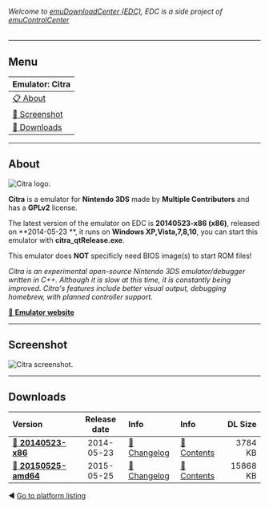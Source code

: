 ###### Welcome to [emuDownloadCenter (EDC)](https://github.com/PhoenixInteractiveNL/emuDownloadCenter/wiki/), EDC is a side project of [emuControlCenter](https://github.com/PhoenixInteractiveNL/emuControlCenter/wiki/)
***
## Menu
| **Emulator: Citra** |
|:---------|
| [:clipboard: About](#about) |
| [:sunrise: Screenshot](#screenshot) |
| [:floppy_disk: Downloads](#downloads) |
***
## About
![](https://github.com/PhoenixInteractiveNL/emuDownloadCenter/wiki/images_emulator/citra_logo_200.jpg "Citra logo.")

**Citra** is a emulator for **Nintendo 3DS** made by **Multiple Contributors** and has a **GPLv2** license.

The latest version of the emulator on EDC is **20140523-x86 (x86)**, released on **2014-05-23 **, it runs on **Windows XP,Vista,7,8,10**, you can start this emulator with **citra_qtRelease.exe**.

This emulator does **NOT** specificly need BIOS image(s) to start ROM files!

_Citra is an experimental open-source Nintendo 3DS emulator/debugger written in C++. Although it is slow at this time, it is constantly being improved. Citra's features include better visual output, debugging homebrew, with planned controller support._

[:link: **Emulator website**](https://citra-emu.org/)
***
## Screenshot
![](https://raw.githubusercontent.com/PhoenixInteractiveNL/emuDownloadCenter/master/hooks/citra/screen.jpg "Citra screenshot.")
***
## Downloads
| Version  | Release date  | Info       | Info       | DL Size    |
|:---------|:-------------:|:-----------|:-----------|-----------:|
| [:floppy_disk: **20140523-x86**](https://github.com/PhoenixInteractiveNL/edc-repo0001/raw/master/citra/20140523-x86.7z) | 2014-05-23 | [:page_facing_up: Changelog](https://github.com/PhoenixInteractiveNL/edc-repo0001/blob/master/citra/20140523-x86_changelog.txt) | [:mag_right: Contents](https://github.com/PhoenixInteractiveNL/edc-repo0001/blob/master/citra/20140523-x86_contents.txt) | 3784 KB |
| [:floppy_disk: **20150525-amd64**](https://github.com/PhoenixInteractiveNL/edc-repo0001/raw/master/citra/20150525-amd64.7z) | 2015-05-25 | [:page_facing_up: Changelog](https://github.com/PhoenixInteractiveNL/edc-repo0001/blob/master/citra/20150525-amd64_changelog.txt) | [:mag_right: Contents](https://github.com/PhoenixInteractiveNL/edc-repo0001/blob/master/citra/20150525-amd64_contents.txt) | 15868 KB |

:arrow_backward: [Go to platform listing](https://github.com/PhoenixInteractiveNL/emuDownloadCenter/wiki/EDC-Platform-List)

